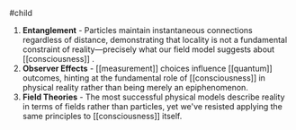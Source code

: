 #child 
1. **Entanglement** - Particles maintain instantaneous connections regardless of distance, demonstrating that locality is not a fundamental constraint of reality—precisely what our field model suggests about [[consciousness]] .
2. **Observer Effects** - [[measurement]]  choices influence [[quantum]]  outcomes, hinting at the fundamental role of [[consciousness]]  in physical reality rather than being merely an epiphenomenon.
3. **Field Theories** - The most successful physical models describe reality in terms of fields rather than particles, yet we've resisted applying the same principles to [[consciousness]]  itself.